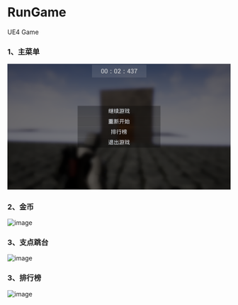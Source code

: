 # RunGame
UE4 Game
### 1、主菜单
![image](https://github.com/haiaimi/PictureRepository/blob/master/PictureRepository/%E4%B8%BB%E8%8F%9C%E5%8D%95.png)
### 2、金币
![image](https://github.com/haiaimi/PictureRepository/blob/master/PictureRepository/%E9%87%91%E5%B8%81.gif)

### 3、支点跳台
![image](https://github.com/haiaimi/PictureRepository/blob/master/PictureRepository/%E6%94%AF%E7%82%B9%E8%B7%B3%E5%8F%B0.gif)

### 3、排行榜
![image](https://github.com/haiaimi/PictureRepository/blob/master/PictureRepository/%E6%8E%92%E8%A1%8C%E6%A6%9C.gif)
